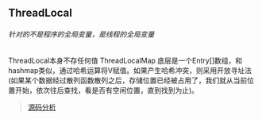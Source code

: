 ## ThreadLocal
###### 针对的不是程序的全局变量，是线程的全局变量

ThreadLocal本身不存任何值
ThreadLocalMap
底层是一个Entry[]数组，和hashmap类似，通过哈希运算将V赋值。如果产生哈希冲突，则采用开放寻址法(如果某个数据经过散列函数散列之后，存储位置已经被占用了，我们就从当前位置开始，依次往后查找，看是否有空闲位置，直到找到为止)。

>[源码分析](https://blog.csdn.net/u014532775/article/details/100904191?utm_medium=distribute.pc_relevant_t0.none-task-blog-BlogCommendFromBaidu-1.control&depth_1-utm_source=distribute.pc_relevant_t0.none-task-blog-BlogCommendFromBaidu-1.control)



